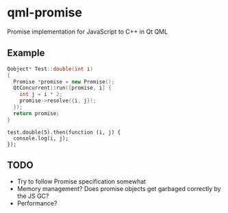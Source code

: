 # qml-promise

Promise implementation for JavaScript to C++ in Qt QML

## Example

```cpp
Qobject* Test::double(int i)
{
  Promise *promise = new Promise();
  QtConcurrent::run([promise, i] {
    int j = i * 2;
    promise->resolve({i, j});
  });
  return promise;
}
```

```javasript
test.double(5).then(function (i, j) {
  console.log(i, j);
});
```


## TODO

* Try to follow Promise specification somewhat
* Memory management? Does promise objects get garbaged correctly by the JS GC?
* Performance?

